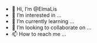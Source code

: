 - 👋 Hi, I’m @ElmaLis
- 👀 I’m interested in ...
- 🌱 I’m currently learning ...
- 💞️ I’m looking to collaborate on ...
- 📫 How to reach me ...

<!---
ElmaLis/ElmaLis is a ✨ special ✨ repository because its `README.md` (this file) appears on your GitHub profile.
You can click the Preview link to take a look at your changes.
--->

